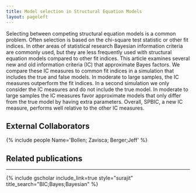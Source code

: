 ```yaml
---
title: Model selection in Structural Equation Models
layout: pageleft
---
```


Selecting between competing structural equation models is a common problem. Often selection is based on the chi-square test statistic or other fit indices. In other areas of statistical research Bayesian information criteria are commonly used, but they are less frequently used with structural equation models compared to other fit indices. This article examines several new and old information criteria (IC) that approximate Bayes factors. We compare these IC measures to common fit indices in a simulation that includes the true and false models. In moderate to large samples, the IC measures outperform the fit indices. In a second simulation we only consider the IC measures and do not include the true model. In moderate to large samples the IC measures favor approximate models that only differ from the true model by having extra parameters. Overall, SPBIC, a new IC measure, performs well relative to the other IC measures.




## External Collaborators

{% include people Name='Bollen; Zavisca; Berger;Jeff' %}





## Related publications
<hr class="abs">
{% include gscholar include_link=true style="surajit" title_search="BIC;Bayes;Bayesian" %}

